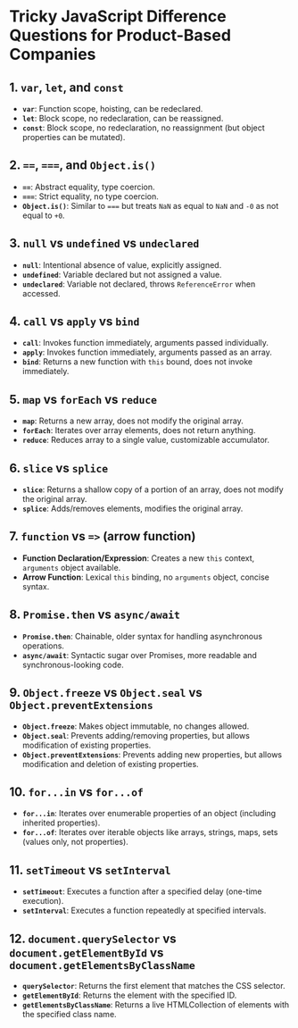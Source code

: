 # Tricky JavaScript Difference Questions for Product-Based Companies

## 1. `var`, `let`, and `const`
- **`var`**: Function scope, hoisting, can be redeclared.
- **`let`**: Block scope, no redeclaration, can be reassigned.
- **`const`**: Block scope, no redeclaration, no reassignment (but object properties can be mutated).

## 2. `==`, `===`, and `Object.is()`
- **`==`**: Abstract equality, type coercion.
- **`===`**: Strict equality, no type coercion.
- **`Object.is()`**: Similar to `===` but treats `NaN` as equal to `NaN` and `-0` as not equal to `+0`.

## 3. `null` vs `undefined` vs `undeclared`
- **`null`**: Intentional absence of value, explicitly assigned.
- **`undefined`**: Variable declared but not assigned a value.
- **`undeclared`**: Variable not declared, throws `ReferenceError` when accessed.

## 4. `call` vs `apply` vs `bind`
- **`call`**: Invokes function immediately, arguments passed individually.
- **`apply`**: Invokes function immediately, arguments passed as an array.
- **`bind`**: Returns a new function with `this` bound, does not invoke immediately.

## 5. `map` vs `forEach` vs `reduce`
- **`map`**: Returns a new array, does not modify the original array.
- **`forEach`**: Iterates over array elements, does not return anything.
- **`reduce`**: Reduces array to a single value, customizable accumulator.

## 6. `slice` vs `splice`
- **`slice`**: Returns a shallow copy of a portion of an array, does not modify the original array.
- **`splice`**: Adds/removes elements, modifies the original array.

## 7. `function` vs `=>` (arrow function)
- **Function Declaration/Expression**: Creates a new `this` context, `arguments` object available.
- **Arrow Function**: Lexical `this` binding, no `arguments` object, concise syntax.

## 8. `Promise.then` vs `async/await`
- **`Promise.then`**: Chainable, older syntax for handling asynchronous operations.
- **`async/await`**: Syntactic sugar over Promises, more readable and synchronous-looking code.

## 9. `Object.freeze` vs `Object.seal` vs `Object.preventExtensions`
- **`Object.freeze`**: Makes object immutable, no changes allowed.
- **`Object.seal`**: Prevents adding/removing properties, but allows modification of existing properties.
- **`Object.preventExtensions`**: Prevents adding new properties, but allows modification and deletion of existing properties.

## 10. `for...in` vs `for...of`
- **`for...in`**: Iterates over enumerable properties of an object (including inherited properties).
- **`for...of`**: Iterates over iterable objects like arrays, strings, maps, sets (values only, not properties).

## 11. `setTimeout` vs `setInterval`
- **`setTimeout`**: Executes a function after a specified delay (one-time execution).
- **`setInterval`**: Executes a function repeatedly at specified intervals.

## 12. `document.querySelector` vs `document.getElementById` vs `document.getElementsByClassName`
- **`querySelector`**: Returns the first element that matches the CSS selector.
- **`getElementById`**: Returns the element with the specified ID.
- **`getElementsByClassName`**: Returns a live HTMLCollection of elements with the specified class name.
